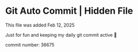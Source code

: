 # Git Auto Commit | Hidden File

This file was added Feb 12, 2025

Just for fun and keeping my daily git commit active 🤪

commit number: 36675

